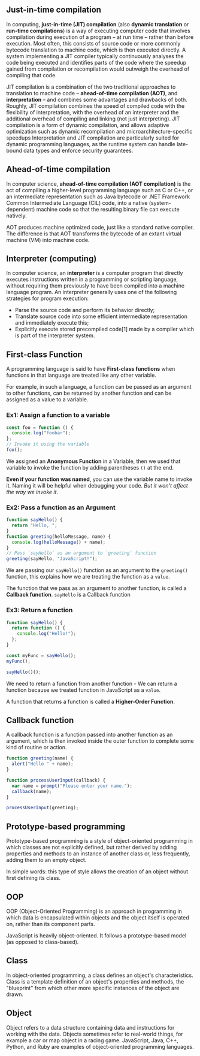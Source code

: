 ## Just-in-time compilation

In computing, <b>just-in-time (JIT) compilation</b> (also <b>dynamic translation</b> or <b>run-time compilations</b>) is a way of executing computer code that involves compilation during execution of a program – at run time – rather than before execution. Most often, this consists of source code or more commonly bytecode translation to machine code, which is then executed directly. A system implementing a JIT compiler typically continuously analyses the code being executed and identifies parts of the code where the speedup gained from compilation or recompilation would outweigh the overhead of compiling that code.

JIT compilation is a combination of the two traditional approaches to translation to machine code – <b>ahead-of-time compilation (AOT)</b>, and <b>interpretation</b> – and combines some advantages and drawbacks of both. Roughly, JIT compilation combines the speed of compiled code with the flexibility of interpretation, with the overhead of an interpreter and the additional overhead of compiling and linking (not just interpreting). JIT compilation is a form of dynamic compilation, and allows adaptive optimization such as dynamic recompilation and microarchitecture-specific speedups Interpretation and JIT compilation are particularly suited for dynamic programming languages, as the runtime system can handle late-bound data types and enforce security guarantees.

## Ahead-of-time compilation

In computer science, <b>ahead-of-time compilation (AOT compilation)</b> is the act of compiling a higher-level programming language such as C or C++, or an intermediate representation such as Java bytecode or .NET Framework Common Intermediate Language (CIL) code, into a native (system-dependent) machine code so that the resulting binary file can execute natively.

AOT produces machine optimized code, just like a standard native compiler. The difference is that AOT transforms the bytecode of an extant virtual machine (VM) into machine code.

## Interpreter (computing)

In computer science, an <b>interpreter</b> is a computer program that directly executes instructions written in a programming or scripting language, without requiring them previously to have been compiled into a machine language program. An interpreter generally uses one of the following strategies for program execution:

- Parse the source code and perform its behavior directly;
- Translate source code into some efficient intermediate representation and immediately execute this;
- Explicitly execute stored precompiled code[1] made by a compiler which is part of the interpreter system.

## First-class Function

A programming language is said to have <b>First-class functions</b> when functions in that language are treated like any other variable.

For example, in such a language, a function can be passed as an argument to other functions, can be returned by another function and can be assigned as a value to a variable.

### Ex1: Assign a function to a variable

```js
const foo = function () {
  console.log("foobar");
};
// Invoke it using the variable
foo();
```

We assigned an <b>Anonymous Function</b> in a Variable, then we used that variable to invoke the function by adding parentheses `()` at the end.

<b>Even if your function was named</b>, you can use the variable name to invoke it. Naming it will be helpful when debugging your code. <em>But it won't affect the way we invoke it</em>.

### Ex2: Pass a function as an Argument

```js
function sayHello() {
  return "Hello, ";
}
function greeting(helloMessage, name) {
  console.log(helloMessage() + name);
}
// Pass `sayHello` as an argument to `greeting` function
greeting(sayHello, "JavaScript!");
```

We are passing our `sayHello()` function as an argument to the `greeting()` function, this explains how we are treating the function as a `value`.

The function that we pass as an argument to another function, is called a <b>Callback function</b>. `sayHello` is a Callback function

### Ex3: Return a function

```js
function sayHello() {
  return function () {
    console.log("Hello!");
  };
}

const myFunc = sayHello();
myFunc();

sayHello()();
```

We need to return a function from another function - We can return a function because we treated function in JavaScript as a `value`.

A function that returns a function is called a <b>Higher-Order Function</b>.

## Callback function

A callback function is a function passed into another function as an argument, which is then invoked inside the outer function to complete some kind of routine or action.

```js
function greeting(name) {
  alert("Hello " + name);
}

function processUserInput(callback) {
  var name = prompt("Please enter your name.");
  callback(name);
}

processUserInput(greeting);
```

## Prototype-based programming

Prototype-based programming is a style of object-oriented programming in which classes are not explicitly defined, but rather derived by adding properties and methods to an instance of another class or, less frequently, adding them to an empty object.

In simple words: this type of style allows the creation of an object without first defining its class.

## OOP

OOP (Object-Oriented Programming) is an approach in programming in which data is encapsulated within objects and the object itself is operated on, rather than its component parts.

JavaScript is heavily object-oriented. It follows a prototype-based model (as opposed to class-based).

## Class

In object-oriented programming, a class defines an object's characteristics. Class is a template definition of an object's properties and methods, the "blueprint" from which other more specific instances of the object are drawn.

## Object

Object refers to a data structure containing data and instructions for working with the data. Objects sometimes refer to real-world things, for example a car or map object in a racing game. JavaScript, Java, C++, Python, and Ruby are examples of object-oriented programming languages.
